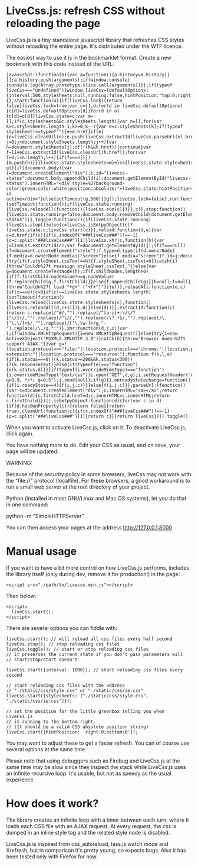 LiveCss.js: refresh CSS without reloading the page
===================================================

LiveCss.js is a tiny standalone javascript library that refreshes CSS styles without reloading the entire page. It's distributed under the WTF licence.

The easiest way to use it is in the bookmarklet format. Create a new bookmark with this code instead of the URL:

```
javascript:(function(b){var a=function(){a.history=a.history||[];a.history.push(arguments);if(window.console){console.log(Array.prototype.slice.call(arguments))}};if(typeof liveCss==="undefined"){window.liveCss={defaultOptions:{interval:500,stylesheets:null,running:false,hintPosition:"top:0;right:0",lock:false},state:{},start:function(o){if(liveCss.lock){return false}liveCss.lock=true;var c={},d;for(d in liveCss.defaultOptions){c[d]=liveCss.defaultOptions[d]}for(d in o){c[d]=o[d]}liveCss.state=c;var m=[];if(c.stylesheets&&c.stylesheets.length){var n=[];for(var k=c.stylesheets.length-1;k>=0;k--){var e=c.stylesheets[k];if(typeof stylesheet!==typeof""){e=e.href}if(e){e=liveCss.cleanUrl(e);n.push(liveCss.extractId(liveCss.parseUrl(e).href))}}for(var j=0;j<document.styleSheets.length;j++){var h=document.styleSheets[j];if(!(h&&h.href)){continue}var f=liveCss.extractId(liveCss.cleanUrl(h.href));for(var l=0;l<n.length;l++){if(f===n[l]){m.push(h)}}}liveCss.state.stylesheets=m}else{liveCss.state.stylesheets=c.stylesheets||document.styleSheets}liveCss.state.running=true;liveCss.run(c.interval,m);function g(){if(document.body){var i=document.createElement("div");i.id="livecss-status";document.body.appendChild(i);document.getElementById("livecss-status").innerHTML="<div style=%27background-color:green;color:white;position:absolute;"+liveCss.state.hintPosition+"%27>LiveCss.js is active</div>"}else{setTimeout(g,500)}}g();liveCss.lock=false},run:function(c){setTimeout(function(){if(liveCss.state.running){liveCss.reloadAll(function(){liveCss.run(c)})}},c)},stop:function(){liveCss.state.running=false;document.body.removeChild(document.getElementById("livecss-status"))},toggle:function(c){if(liveCss.state.running){liveCss.stop()}else{c=liveCss.isEmtpyObject(c)?liveCss.state:c;liveCss.start(c)}},reload:function(d,e){var c=d.href;if(c){if(c.indexOf("###liveCss###")!==-1){c=c.split("###liveCss###")[1]}liveCss.xhr(c,function(h){var j=liveCss.extractId(c);var f=document.getElementById(j);if(f===null){f=document.createElement("style");f.type=d.type;if(d.ownerNode){f.media=d.ownerNode.media||"screen"}else{f.media="screen"}f.id=j;document.head.appendChild(f);d.ownerNode.href="###liveCss###"+c}if(f.styleSheet){try{if(f.styleSheet.cssTex!==h){f.styleSheet.cssText=h}}catch(i){throw"Couldn%27t reassign styleSheet.cssText."}}else{var g=document.createTextNode(h);if(f.childNodes.length>0){if(f.firstChild.nodeValue!==g.nodeValue){f.replaceChild(g,f.firstChild)}}else{f.appendChild(g)}}h=null;f=null},function(f,g){throw"Couldn%27t load "+g+" ("+f+")"})}e()},reloadAll:function(d,c){if(c===b){c=0}if(c!==liveCss.state.stylesheets.length){setTimeout(function(){liveCss.reload(liveCss.state.stylesheets[c],function(){liveCss.reloadAll(d,c+1)})},0)}else{d()}},extractId:function(c){return c.replace(/^#/,"").replace(/^[a-z]+:\/\/?[^\/]+/,"").replace(/^\//,"").replace(/\?.*$/,"").replace(/\.[^\.\/]+$/,"").replace(/[^\.\w-]+/g,"-").replace(/\./g,":")},xhr:function(d,j,c){var i;if(window.XMLHttpRequest){i=new XMLHttpRequest()}else{try{i=new ActiveXObject("MSXML2.XMLHTTP.3.0")}catch(h){throw"Browser doesn%27t support AJAX."}}var g=!(location.protocol==="file:"||location.protocol==="chrome:"||location.protocol==="chrome-extension:"||location.protocol==="resource:");function f(k,l,e){if(k.status===0||(k.status>=200&&k.status<300)){l(k.responseText)}else{if(typeof(e)==="function"){e(k.status,d)}}}if(typeof(i.overrideMimeType)==="function"){i.overrideMimeType("text/css")}i.open("GET",d,g);i.setRequestHeader("Accept","text/css; q=0.9, */*; q=0.5");i.send(null);if(g){i.onreadystatechange=function(){if(i.readyState==4){f(i,j,c)}}}else{f(i,j,c)}},parseUrl:(function(){var c=document.createElement("div");c.innerHTML="<a></a>";return function(d){c.firstChild.href=d;c.innerHTML=c.innerHTML;return c.firstChild}})(),isEmtpyObject:function(d){for(var c in d){if(d.hasOwnProperty(c)){return false}}return true},cleanUrl:function(c){if(c.indexOf("###liveCss###")!==-1){c=c.split("###liveCss###")[1]}return c}}}return liveCss})().toggle()
```

</p>

When you want to activate LiveCss.js, click on it. To deactivate LiveCss.js, click again.

You have nothing more to do. Edit your CSS as usual, and on save, your page will be updated.

WARNING:

Because of the security policy in some browsers, liveCss may not work
with the "file://" protocol (localfile). For these browsers, a good
workaround is to run a small web server at the root directory of your project.

Python (installed in most GNU/Linux and Mac OS systems), let you do that in one command:

  python -m "SimpleHTTPServer"

You can then access your pages at the address http://127.0.0.1:8000

Manual usage
============

If you want to have a bit more control on how LiveCss.js performs, includes the library itself (only during dev, remove it for production!) in the page:

    <script src="./path/to/livecss.min.js"></script>

Then below:

    <script>
      liveCss.start();
    </script>

There are several options you can fiddle with:

    liveCss.start(); // will reload all css files every half second
    liveCss.stop(); // stop reloading css files
    liveCss.toggle(); // start or stop reloading css files
    // it preserves the current state if you don't pass parameters will
    // start/stop/start doesn't

    liveCss.start({interval: 1000}); // start reloading css files every second

    // start reloading css files with the address
    // "./static/css/style.css" or "./static/css/ie.css"
    liveCss.start({stylesheets: ["./static/css/style.css", "./static/css/ie.css"]});

    // set the position for the little greenbox telling you when LiveCss.js
    // is running to the bottom right.
    // (It should be a valid CSS absolute position string)
    liveCss.start({hintPosition: 'right:0;bottom:0'});

You may want to adjust these to get a faster refresh. You can of course use several options at the same time.

Please note that using debuggers such as Firebug and LiveCss.js at the same time may be slow since they inspect the stack while LiveCss.js uses an infinite recursive loop. It's usable, but not as speedy as the usual experience.

How does it work?
=================

The library creates an infinite loop with a timer between each turn, where it loads each CSS file with an AJAX request. At every request, the css is dumped in an inline style tag and the related style node is disabled.

LiveCss.js is inspired from css_autoreload, less.js watch mode and Xrefresh, but in comparison it's pretty young, so expects bugs. Also it has been tested only with Firefox for now.

